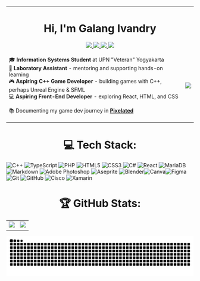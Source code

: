 <table border="0">
    <tr>
    <td style="text-align: center;" colspan="2">
        <h1 align="center"> Hi, I'm Galang Ivandry </h1>
        <div align="center">
            <a href="https://instagram.com/ivandrypage">
                <img src="https://img.shields.io/badge/Instagram-%23E4405F.svg?logo=Instagram&logoColor=white"/>
            </a>
            <a href="https://linkedin.com/in/ivandrypage">
                <img src="https://img.shields.io/badge/LinkedIn-%230077B5.svg?logo=linkedin&logoColor=white"/> 
            </a>
            <a href="https://x.com/ivandrypage">
                <img src="https://img.shields.io/badge/X-black.svg?logo=X&logoColor=white"/>
            </a>
            <a href="https://buymeacoffee.com/ivandrypage">
                <img src="https://img.shields.io/badge/Buy%20Me%20a%20Coffee-ffdd00?logo=buy-me-a-coffee&logoColor=black"/>
            </a>
        </div>
    </td>
    </tr>
    <tr>
        <td>
            <p>
                🎓 <b>Information Systems Student</b> at UPN "Veteran" Yogyakarta<br>
                🧪 <b>Laboratory Assistant</b> - mentoring and supporting hands-on learning<br>
                🎮 <b>Aspiring C++ Game Developer</b> - building games with C++, perhaps Unreal Engine & SFML<br>
                💻 <b>Aspiring Front-End Developer</b> - exploring React, HTML, and CSS<br>
            </p>
            <p>
                📚 Documenting my game dev journey in <strong><a href="https://github.com/IvandryPage/pixelated">Pixelated</a></strong>
            </p>
        </td>
        <td>
            <img src="https://quotes-github-readme.vercel.app/api?quote=Everything+Vows+Aspire,+Desire+Ablaze.+Ad+Maiora+Natus+Sum&type=horverticalizontal&theme=radical&author=Ivandry"/>
        </td>
    </tr>
</table>

<h1 align="center"> 💻 Tech Stack: </h1>

![C++](https://img.shields.io/badge/c++-%2300599C.svg?style=for-the-badge&logo=c%2B%2B&logoColor=white) ![TypeScript](https://img.shields.io/badge/typescript-%23007ACC.svg?style=for-the-badge&logo=typescript&logoColor=white) ![PHP](https://img.shields.io/badge/php-%23777BB4.svg?style=for-the-badge&logo=php&logoColor=white) ![HTML5](https://img.shields.io/badge/html5-%23E34F26.svg?style=for-the-badge&logo=html5&logoColor=white) ![CSS3](https://img.shields.io/badge/css3-%231572B6.svg?style=for-the-badge&logo=css3&logoColor=white) ![C#](https://img.shields.io/badge/c%23-%23239120.svg?style=for-the-badge&logo=csharp&logoColor=white)
![React](https://img.shields.io/badge/react-%2320232a.svg?style=for-the-badge&logo=react&logoColor=%2361DAFB) ![MariaDB](https://img.shields.io/badge/MariaDB-003545?style=for-the-badge&logo=mariadb&logoColor=white)
![Markdown](https://img.shields.io/badge/markdown-%23000000.svg?style=for-the-badge&logo=markdown&logoColor=white) ![Adobe Photoshop](https://img.shields.io/badge/adobe%20photoshop-%2331A8FF.svg?style=for-the-badge&logo=adobe%20photoshop&logoColor=white) ![Aseprite](https://img.shields.io/badge/Aseprite-FFFFFF?style=for-the-badge&logo=Aseprite&logoColor=#7D929E) ![Blender](https://img.shields.io/badge/blender-%23F5792A.svg?style=for-the-badge&logo=blender&logoColor=white)![Canva](https://img.shields.io/badge/Canva-%2300C4CC.svg?style=for-the-badge&logo=Canva&logoColor=white)![Figma](https://img.shields.io/badge/figma-%23F24E1E.svg?style=for-the-badge&logo=figma&logoColor=white)
![Git](https://img.shields.io/badge/git-%23F05033.svg?style=for-the-badge&logo=git&logoColor=white) ![GitHub](https://img.shields.io/badge/github-%23121011.svg?style=for-the-badge&logo=github&logoColor=white) ![Cisco](https://img.shields.io/badge/cisco-%23049fd9.svg?style=for-the-badge&logo=cisco&logoColor=black) ![Xamarin](https://img.shields.io/badge/Xamarin-3199DC?style=for-the-badge&logo=xamarin&logoColor=white)

<div align="center">
  <h1>🏆 GitHub Stats: </h1>
  <table border="0" align="center">
    <tr>
      <td>
        <img src="https://nirzak-streak-stats.vercel.app/?user=IvandryPage&theme=radical&hide_border=false"/>
      </td>
      <td>
        <img src="https://github-readme-stats.vercel.app/api/top-langs/?username=IvandryPage&theme=radical&hide_border=false&include_all_commits=false&count_private=false&layout=compact" />
      </td>
    </tr>
  </table>
</div>

<img src="https://raw.githubusercontent.com/Ivandrypage/Ivandrypage/output/snake.svg" alt="Snake" />
